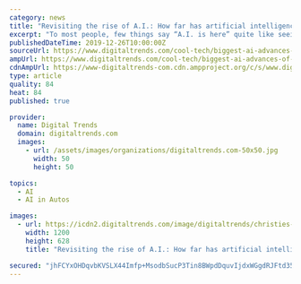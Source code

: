 ```yaml
---
category: news
title: "Revisiting the rise of A.I.: How far has artificial intelligence come since 2010?"
excerpt: "To most people, few things say “A.I. is here” quite like seeing an artificial intelligence defeat two champion Jeopardy ... In 2010, Google officially unveiled its autonomous car program, now called Waymo. Over the decade that followed, dozens of other companies (including tech heavy hitters like Apple) have started to develop their ..."
publishedDateTime: 2019-12-26T10:00:00Z
sourceUrl: https://www.digitaltrends.com/cool-tech/biggest-ai-advances-of-the-2010s/
ampUrl: https://www.digitaltrends.com/cool-tech/biggest-ai-advances-of-the-2010s/?amp
cdnAmpUrl: https://www-digitaltrends-com.cdn.ampproject.org/c/s/www.digitaltrends.com/cool-tech/biggest-ai-advances-of-the-2010s/?amp
type: article
quality: 84
heat: 84
published: true

provider:
  name: Digital Trends
  domain: digitaltrends.com
  images:
    - url: /assets/images/organizations/digitaltrends.com-50x50.jpg
      width: 50
      height: 50

topics:
  - AI
  - AI in Autos

images:
  - url: https://icdn2.digitaltrends.com/image/digitaltrends/christies-ai-art-header-1200x630-c-ar1.91.jpg
    width: 1200
    height: 628
    title: "Revisiting the rise of A.I.: How far has artificial intelligence come since 2010?"

secured: "jhFCYxOHDqvbKVSLX44Imfp+MsodbSucP3Tin8BWpdDquvIjdxWGgdRJFtd35P7v1Wp1l56qxi6I4pYgoaYIkHxLiesDG4NGFwtHIYDbg6zftbqZ2BwSJcxA0iBPr1hsBv2lJgV57ovOs8YwEA8VzlaSqasJIH2n02HzljxGSCXjTY3ctiSNWusamJfCIBrl6ylXD5gjnzbJtxHQIUQFC6VwgkI6+BR7XHPpX1f5eqydldMBDjyaBKJMMVwIkylOgJ63UneZ5z7xb8VTEkA1N2qQd4uL2QTaYclfurzXVlY=;I4hWGpQMyH5w++HR7Q7PnA=="
---
```


